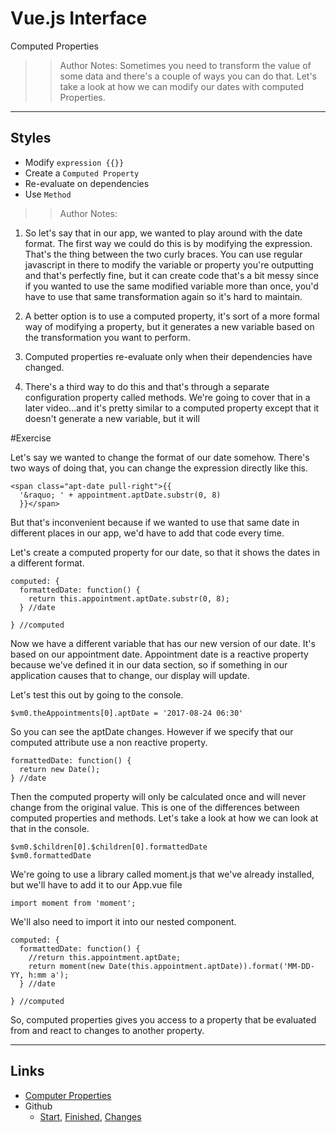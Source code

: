 <!-- .slide: data-state="title" -->
# Vue.js Interface
Computed Properties

>>Author Notes: Sometimes you need to transform the value of some data and there's a couple of ways you can do that. Let's take a look at how we can modify our dates with computed Properties.

---

## Styles

- Modify `expression {{}}`
- Create a `Computed Property`
- Re-evaluate on dependencies
- Use `Method`


>>Author Notes:

1. So let's say that in our app, we wanted to play around with the date format. The first way we could do this is by modifying the expression. That's the thing between the two curly braces. You can use regular javascript in there to modify the variable or property you're outputting and that's perfectly fine, but it can create code that's a bit messy since if you wanted to use the same modified variable more than once, you'd have to use that same transformation again so it's hard to maintain.

1. A better option is to use a computed property, it's sort of a more formal way of modifying a property, but it generates a new variable based on the transformation you want to perform.

1. Computed properties re-evaluate only when their dependencies have changed.

1. There's a third way to do this and that's through a separate configuration property called methods. We're going to cover that in a later video...and it's pretty similar to a computed property except that it doesn't generate a new variable, but it will

#Exercise

Let's say we wanted to change the format of our date somehow. There's two ways of doing that, you can change the expression directly like this.

```
<span class="apt-date pull-right">{{
  '&raquo; ' + appointment.aptDate.substr(0, 8)
  }}</span>
```

But that's inconvenient because if we wanted to use that same date in different places in our app, we'd have to add that code every time.

Let's create a computed property for our date, so that it shows the dates in a different format.

```
computed: {
  formattedDate: function() {
    return this.appointment.aptDate.substr(0, 8);
  } //date

} //computed  
```

Now we have a different variable that has our new version of our date. It's based on our appointment date. Appointment date is a reactive property because we've defined it in our data section, so if something in our application causes that to change, our display will update.

Let's test this out by going to the console.

`$vm0.theAppointments[0].aptDate = '2017-08-24 06:30'`

So you can see the aptDate changes. However if we specify that our computed attribute use a non reactive property.

```
formattedDate: function() {
  return new Date();
} //date
```

Then the computed property will only be calculated once and will never change from the original value. This is one of the differences between computed properties and methods. Let's take a look at how we can look at that in the console.

```
$vm0.$children[0].$children[0].formattedDate
$vm0.formattedDate
```

We're going to use a library called moment.js that we've already installed, but we'll have to add it to our App.vue file

```
import moment from 'moment';
```

We'll also need to import it into our nested component.

```
computed: {
  formattedDate: function() {
    //return this.appointment.aptDate;
    return moment(new Date(this.appointment.aptDate)).format('MM-DD-YY, h:mm a');
  } //date

} //computed  
```

So, computed properties gives you access to a property that be evaluated from and react to changes to another property.

---

## Links
- [Computer Properties](https://vuejs.org/v2/guide/computed.html)
- Github
  - [Start](https://github.com/planetoftheweb/vueinterface/tree/03_04b), [Finished](https://github.com/planetoftheweb/vueinterface/tree/03_04e), [Changes](https://github.com/planetoftheweb/vueinterface/compare/03_03e...03_04e)
